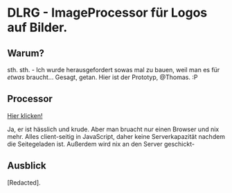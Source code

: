 # DLRG - ImageProcessor für Logos auf Bilder.
## Warum?
sth. sth. - Ich wurde herausgefordert sowas mal zu bauen, weil man es für *etwas* braucht... Gesagt, getan. Hier ist der Prototyp, @Thomas. :P

## Processor
[Hier klicken!](processor.html)

Ja, er ist hässlich und krude. Aber man bruacht nur einen Browser und nix mehr. Alles client-seitig in JavaScript, daher keine Serverkapazität nachdem die Seitegeladen ist. Außerdem wird nix an den Server geschickt-

## Ausblick
[Redacted].
